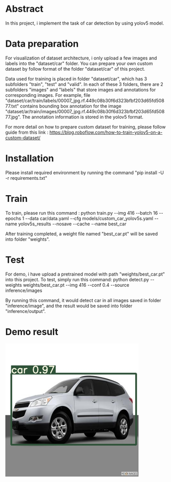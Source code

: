 # Abstract
In this project, i implement the task of car detection by using yolov5 model. 

# Data preparation
For visualization of dataset architecture, i only upload a few images and labels into the "dataset/car" folder. You can prepare your own custom dataset by follow format of the folder "dataset/car" of this project. 

Data used for training is placed in folder "dataset/car", which has 3 subfolders "train", "test" and "valid". In each of these 3 folders, there are 2 subfolders "images" and "labels" that store images and annotations for corresponding images. For example, file "dataset/car/train/labels/00007_jpg.rf.449c08b30f6d323bfbf203d65fd50877.txt" contains bounding box annotation for the image "dataset/ar/train/images/00007_jpg.rf.449c08b30f6d323bfbf203d65fd50877.jpg". The annotation information is stored in the yolov5 format.

For more detail on how to prepare custom dataset for training, please follow guide from this link : https://blog.roboflow.com/how-to-train-yolov5-on-a-custom-dataset/

# Installation 
Please install required environment by running the command "pip install -U -r requirements.txt" 

# Train 
To train, please run this command :
python train.py --img 416 --batch 16 --epochs 1 --data car/data.yaml --cfg models/custom_car_yolov5s.yaml --name yolov5s_results --nosave --cache --name best_car

After training completed, a weight file named "best_car.pt" will be saved into folder "weights".

# Test 
For demo, i have upload a pretrained model with path "weights/best_car.pt" into this project. To test, simply run this command: 
python detect.py --weights weights/best_car.pt --img 416 --conf 0.4 --source inference/images

By running this command, it would detect car in all images saved in folder "inference/image", and the result would be saved into folder "inference/output".

# Demo result
![](assets/demo.jpg)
